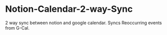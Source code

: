 # Notion-Calendar-2-way-Sync
2 way sync between notion and google calendar. Syncs Reoccurring events from G-Cal.
